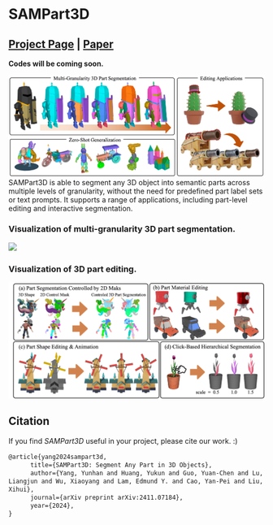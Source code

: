 # SAMPart3D
## [Project Page](https://yhyang-myron.github.io/SAMPart3D-website/) | [Paper](https://arxiv.org/abs/2411.07184v1)

**Codes will be coming soon.**

![](assets/teaser.png)
SAMPart3D is able to segment any 3D object into semantic parts across multiple levels of granularity, without the need for predefined part label sets or text prompts. It supports a range of applications, including part-level editing and interactive segmentation.

### Visualization of multi-granularity 3D part segmentation.

![](assets/multi-scale.png)

### Visualization of 3D part editing.

![](assets/part-editing.png)

## Citation
If you find _SAMPart3D_ useful in your project, please cite our work. :)
```
@article{yang2024sampart3d,
      title={SAMPart3D: Segment Any Part in 3D Objects}, 
      author={Yang, Yunhan and Huang, Yukun and Guo, Yuan-Chen and Lu, Liangjun and Wu, Xiaoyang and Lam, Edmund Y. and Cao, Yan-Pei and Liu, Xihui},
      journal={arXiv preprint arXiv:2411.07184},
      year={2024},
}
```

